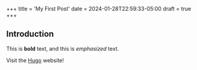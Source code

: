 +++
title = 'My First Post'
date = 2024-01-28T22:59:33-05:00
draft = true
+++
## Introduction

This is **bold** text, and this is *emphasized* text.

Visit the [Hugo](https://gohugo.io) website!